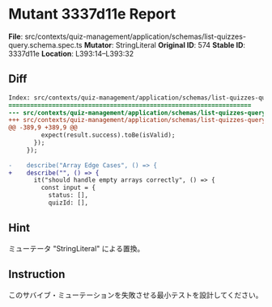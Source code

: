# Mutant 3337d11e Report

**File**: src/contexts/quiz-management/application/schemas/list-quizzes-query.schema.spec.ts
**Mutator**: StringLiteral
**Original ID**: 574
**Stable ID**: 3337d11e
**Location**: L393:14–L393:32

## Diff

```diff
Index: src/contexts/quiz-management/application/schemas/list-quizzes-query.schema.spec.ts
===================================================================
--- src/contexts/quiz-management/application/schemas/list-quizzes-query.schema.spec.ts	original
+++ src/contexts/quiz-management/application/schemas/list-quizzes-query.schema.spec.ts	mutated #574
@@ -389,9 +389,9 @@
         expect(result.success).toBe(isValid);
       });
     });
 
-    describe("Array Edge Cases", () => {
+    describe("", () => {
       it("should handle empty arrays correctly", () => {
         const input = {
           status: [],
           quizId: [],
```

## Hint

ミューテータ "StringLiteral" による置換。

## Instruction

このサバイブ・ミューテーションを失敗させる最小テストを設計してください。
